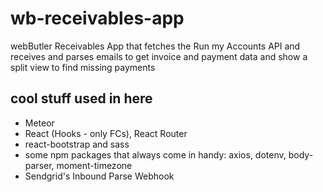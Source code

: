 # wb-receivables-app

webButler Receivables App that fetches the Run my Accounts API and receives and parses emails to get invoice and payment data and show a split view to find missing payments

## cool stuff used in here

- Meteor
- React (Hooks - only FCs), React Router
- react-bootstrap and sass
- some npm packages that always come in handy: axios, dotenv, body-parser, moment-timezone
- Sendgrid's Inbound Parse Webhook
